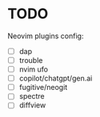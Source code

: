 # TODO

Neovim plugins config:

- [ ] dap
- [ ] trouble
- [ ] nvim ufo
- [ ] copilot/chatgpt/gen.ai
- [ ] fugitive/neogit
- [ ] spectre
- [ ] diffview
